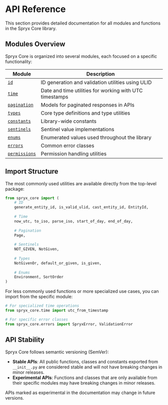 # API Reference

This section provides detailed documentation for all modules and functions in the Spryx Core library.

## Modules Overview

Spryx Core is organized into several modules, each focused on a specific functionality:

| Module | Description |
|--------|-------------|
| [`id`](id.md) | ID generation and validation utilities using ULID |
| [`time`](time.md) | Date and time utilities for working with UTC timestamps |
| [`pagination`](pagination.md) | Models for paginated responses in APIs |
| [`types`](types.md) | Core type definitions and type utilities |
| [`constants`](constants.md) | Library-wide constants |
| [`sentinels`](sentinels.md) | Sentinel value implementations |
| [`enums`](enums.md) | Enumerated values used throughout the library |
| [`errors`](errors.md) | Common error classes |
| [`permissions`](permissions.md) | Permission handling utilities |

## Import Structure

The most commonly used utilities are available directly from the top-level package:

```python
from spryx_core import (
    # ID
    generate_entity_id, is_valid_ulid, cast_entity_id, EntityId,
    
    # Time
    now_utc, to_iso, parse_iso, start_of_day, end_of_day,
    
    # Pagination
    Page,
    
    # Sentinels
    NOT_GIVEN, NotGiven,
    
    # Types
    NotGivenOr, default_or_given, is_given,
    
    # Enums
    Environment, SortOrder
)
```

For less commonly used functions or more specialized use cases, you can import from the specific module:

```python
# For specialized time operations
from spryx_core.time import utc_from_timestamp

# For specific error classes
from spryx_core.errors import SpryxError, ValidationError
```

## API Stability

Spryx Core follows semantic versioning (SemVer):

- **Stable APIs**: All public functions, classes and constants exported from `__init__.py` are considered stable and will not have breaking changes in minor releases.
- **Experimental APIs**: Functions and classes that are only available from their specific modules may have breaking changes in minor releases.

APIs marked as experimental in the documentation may change in future versions. 